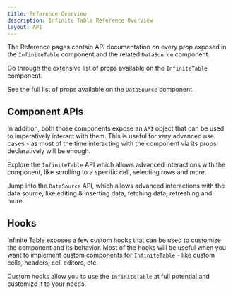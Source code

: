 ```yaml
---
title: Reference Overview
description: Infinite Table Reference Overview
layout: API
---
```


The Reference pages contain API documentation on every prop exposed in the `InfiniteTable` component and the related `DataSource` component.


<HeroCards>
<YouWillLearnCard title="Infinite Table Props" path="/docs/reference/infinite-table-props">

Go through the extensive list of props available on the `InfiniteTable` component.

</YouWillLearnCard>

<YouWillLearnCard title="DataSource Props" path="/docs/reference/datasource-props">

See the full list of props available on the `DataSource` component.

</YouWillLearnCard>

</HeroCards>

## Component APIs

In addition, both those components expose an `API` object that can be used to imperatively interact with them. This is useful for very advanced use cases - as most of the time interacting with the component via its props declaratively will be enough.

<HeroCards>
<YouWillLearnCard title="Infinite Table API" path="/docs/reference/api">

Explore the `InfiniteTable` API which allows advanced interactions with the component, like scrolling to a specific cell, selecting rows and more.

</YouWillLearnCard>

<YouWillLearnCard title="DataSource API" path="/docs/reference/datasource-api">

Jump into the `DataSource` API, which allows advanced interactions with the data source, like editing & inserting data, fetching data, refreshing and more.

</YouWillLearnCard>

</HeroCards>


## Hooks

Infinite Table exposes a few custom hooks that can be used to customize the component and its behavior. Most of the hooks will be useful when you want to implement custom components for `InfiniteTable` - like custom cells, headers, cell editors, etc.

<HeroCards>
<YouWillLearnCard title="Infinite Table Hooks" path="/docs/reference/hooks">

Custom hooks allow you to use the `InfiniteTable` at full potential and customize it to your needs.

</YouWillLearnCard>

</HeroCards>

